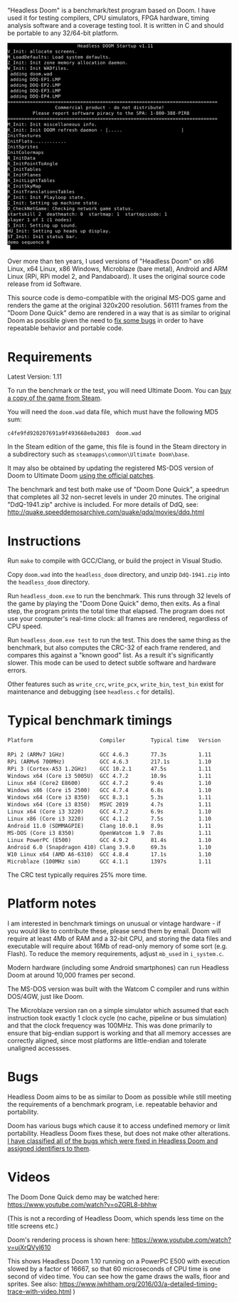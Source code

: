 
"Headless Doom" is a benchmark/test program based on Doom. I have used
it for testing compilers, CPU simulators, FPGA hardware, timing analysis
software and a coverage testing tool. It is written in C
and should be portable to any 32/64-bit platform.

![Video of benchmark running](pic.gif)

Over more than ten years, I used versions of "Headless Doom" on 
x86 Linux, x64 Linux, x86 Windows, Microblaze (bare metal), Android and 
ARM Linux (RPi, RPi model 2, and Pandaboard). It uses the original 
source code release from id Software.

This source code is demo-compatible with
the original MS-DOS game and renders the game at the original 320x200
resolution. 56111 frames from the "Doom Done Quick" demo are rendered
in a way that is as similar to original Doom as possible given the
need to [fix some bugs](BUGS.md) in order to have repeatable behavior
and portable code.

# Requirements

Latest Version: 1.11

To run the benchmark or the test, you will need Ultimate Doom. You can
[buy a copy of the game from Steam](https://store.steampowered.com/app/2280/DOOM_1993/).

You will need the `doom.wad` data file, which must have the following MD5 sum:

    c4fe9fd920207691a9f493668e0a2083  doom.wad

In the Steam edition of the game, this file is found in the Steam directory
in a subdirectory such as `steamapps\common\Ultimate Doom\base`.

It may also be obtained by updating the registered MS-DOS version of Doom
to Ultimate Doom [using the official patches](https://www.doomworld.com/classicdoom/info/patches.php).

The benchmark and test both make use of "Doom Done Quick", a speedrun
that completes all 32 non-secret levels in under 20 minutes. The original
"DdQ-1941.zip" archive is included. For more details of DdQ, see:
http://quake.speeddemosarchive.com/quake/qdq/movies/ddq.html



# Instructions

Run `make` to compile with GCC/Clang, or build the project in Visual Studio.

Copy `doom.wad` into the `headless_doom` directory,
and unzip `DdQ-1941.zip` into the `headless_doom` directory.

Run `headless_doom.exe` to run the benchmark. This runs through 32 levels
of the game by playing the "Doom Done Quick" demo, then exits. As a final
step, the program prints the total time that elapsed. The program does not 
use your computer's real-time clock: all frames are rendered, regardless
of CPU speed.

Run `headless_doom.exe test` to run the test. This does the same thing as the benchmark,
but also computes the CRC-32 of each frame rendered, and compares this 
against a "known good" list. As a result it's significantly slower. This
mode can be used to detect subtle software and hardware errors.

Other features such as `write_crc`, `write_pcx`, `write_bin`, `test_bin` exist
for maintenance and debugging (see `headless.c` for details).

# Typical benchmark timings

    Platform                     Compiler        Typical time   Version

    RPi 2 (ARMv7 1GHz)           GCC 4.6.3       77.3s          1.11
    RPi (ARMv6 700MHz)           GCC 4.6.3       217.1s         1.10
    RPi 3 (Cortex-A53 1.2GHz)    GCC 10.2.1      47.5s          1.11
    Windows x64 (Core i3 5005U)  GCC 4.7.2       10.9s          1.11
    Linux x64 (Core2 E8600)      GCC 4.7.2       9.4s           1.10
    Windows x86 (Core i5 2500)   GCC 4.7.4       6.8s           1.10
    Windows x64 (Core i3 8350)   GCC 8.3.1       5.3s           1.11
    Windows x64 (Core i3 8350)   MSVC 2019       4.7s           1.11
    Linux x64 (Core i3 3220)     GCC 4.7.2       6.9s           1.10
    Linux x86 (Core i3 3220)     GCC 4.1.2       7.5s           1.10
    Android 11.0 (SDMMAGPIE)     Clang 10.0.1    8.9s           1.11
    MS-DOS (Core i3 8350)        OpenWatcom 1.9  7.8s           1.11
    Linux PowerPC (E500)         GCC 4.9.2       81.4s          1.10
    Android 6.0 (Snapdragon 410) Clang 3.9.0     69.3s          1.10
    W10 Linux x64 (AMD A6-6310)  GCC 4.8.4       17.1s          1.10
    Microblaze (100MHz sim)      GCC 4.1.1       1397s          1.11

The CRC test typically requires 25% more time.

# Platform notes

I am interested in benchmark timings on unusual or vintage hardware - if you
would like to contribute these, please send them by email. Doom will
require at least 4Mb of RAM and a 32-bit CPU, and storing the data files
and executable will require about 16Mb of read-only memory of some sort
(e.g. Flash). To reduce the memory requirements, adjust `mb_used` in `i_system.c`.

Modern hardware (including some Android smartphones) can
run Headless Doom at around 10,000 frames per second.

The MS-DOS version was built with the Watcom C compiler 
and runs within DOS/4GW, just like Doom.

The Microblaze version ran on a simple simulator which assumed that each
instruction took exactly 1 clock cycle (no cache, pipeline or bus simulation)
and that the clock frequency was 100MHz. This was done primarily to ensure
that big-endian support is working and that all memory accesses are correctly
aligned, since most platforms are little-endian and tolerate unaligned accessses.

# Bugs

Headless Doom aims to be as similar to Doom as possible while
still meeting the requirements of a benchmark program, i.e. repeatable
behavior and portability.

Doom has various bugs which cause it to access undefined memory or
limit portability. Headless Doom fixes these, but does not make
other alterations. [I have classified all of the bugs which were
fixed in Headless Doom and assigned identifiers to them](BUGS.md).


# Videos

The Doom Done Quick demo may be watched here:
   https://www.youtube.com/watch?v=oZGRL8-bhhw

(This is not a recording of Headless Doom, which spends less time on the
title screens etc.)

Doom's rendering process is shown here:
   https://www.youtube.com/watch?v=ujXrQVyl610

This shows Headless Doom 1.10 running on a PowerPC E500 with execution slowed by
a factor of 16667, so that 60 microseconds of CPU time is one second of
video time. You can see how the game draws the walls, floor and sprites. See
also: https://www.jwhitham.org/2016/03/a-detailed-timing-trace-with-video.html )


